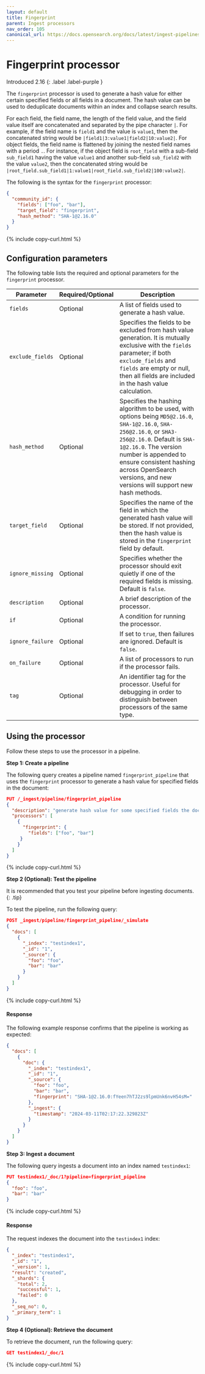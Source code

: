 ```yaml
---
layout: default
title: Fingerprint
parent: Ingest processors
nav_order: 105
canonical_url: https://docs.opensearch.org/docs/latest/ingest-pipelines/processors/fingerprint/
---
```


# Fingerprint processor
Introduced 2.16
{: .label .label-purple }

The `fingerprint` processor is used to generate a hash value for either certain specified fields or all fields in a document. The hash value can be used to deduplicate documents within an index and collapse search results.

For each field, the field name, the length of the field value, and the field value itself are concatenated and separated by the pipe character `|`. For example, if the field name is `field1` and the value is `value1`, then the concatenated string would be `|field1|3:value1|field2|10:value2|`. For object fields, the field name is flattened by joining the nested field names with a period `.`. For instance, if the object field is `root_field` with a sub-field `sub_field1` having the value `value1` and another sub-field `sub_field2` with the value `value2`, then the concatenated string would be `|root_field.sub_field1|1:value1|root_field.sub_field2|100:value2|`.

The following is the syntax for the `fingerprint` processor:

```json
{
  "community_id": {
    "fields": ["foo", "bar"],
    "target_field": "fingerprint",
    "hash_method": "SHA-1@2.16.0"
  }
}
```
{% include copy-curl.html %}

## Configuration parameters

The following table lists the required and optional parameters for the `fingerprint` processor.

Parameter | Required/Optional | Description |
|-----------|-----------|-----------|
`fields`  | Optional  | A list of fields used to generate a hash value.  |
`exclude_fields`  | Optional  | Specifies the fields to be excluded from hash value generation. It is mutually exclusive with the `fields` parameter; if both `exclude_fields` and `fields` are empty or null, then all fields are included in the hash value calculation. |
`hash_method`  | Optional  | Specifies the hashing algorithm to be used, with options being `MD5@2.16.0`, `SHA-1@2.16.0`, `SHA-256@2.16.0`, or `SHA3-256@2.16.0`. Default is `SHA-1@2.16.0`. The version number is appended to ensure consistent hashing across OpenSearch versions, and new versions will support new hash methods. |
`target_field`  | Optional  | Specifies the name of the field in which the generated hash value will be stored. If not provided, then the hash value is stored in the `fingerprint` field by default. |
`ignore_missing`  | Optional  | Specifies whether the processor should exit quietly if one of the required fields is missing. Default is `false`. |
`description`  | Optional  | A brief description of the processor.  |
`if` | Optional | A condition for running the processor. |
`ignore_failure` | Optional | If set to `true`, then failures are ignored. Default is `false`. |
`on_failure` | Optional | A list of processors to run if the processor fails. |
`tag` | Optional | An identifier tag for the processor. Useful for debugging in order to distinguish between processors of the same type. |

## Using the processor

Follow these steps to use the processor in a pipeline.

**Step 1: Create a pipeline**

The following query creates a pipeline named `fingerprint_pipeline` that uses the `fingerprint` processor to generate a hash value for specified fields in the document: 

```json
PUT /_ingest/pipeline/fingerprint_pipeline
{
  "description": "generate hash value for some specified fields the document",
  "processors": [
    {
      "fingerprint": {
        "fields": ["foo", "bar"]
     }
    }
  ]
}
```
{% include copy-curl.html %}

**Step 2 (Optional): Test the pipeline**

It is recommended that you test your pipeline before ingesting documents.
{: .tip}

To test the pipeline, run the following query:

```json
POST _ingest/pipeline/fingerprint_pipeline/_simulate
{
  "docs": [
    {
      "_index": "testindex1",
      "_id": "1",
      "_source": {
        "foo": "foo",
        "bar": "bar"
      }
    }
  ]
}
```
{% include copy-curl.html %}

#### Response

The following example response confirms that the pipeline is working as expected:

```json
{
  "docs": [
    {
      "doc": {
        "_index": "testindex1",
        "_id": "1",
        "_source": {
          "foo": "foo",
          "bar": "bar",
          "fingerprint": "SHA-1@2.16.0:fYeen7hTJ2zs9lpmUnk6nvH54sM="
        },
        "_ingest": {
          "timestamp": "2024-03-11T02:17:22.329823Z"
        }
      }
    }
  ]
}
```

**Step 3: Ingest a document**

The following query ingests a document into an index named `testindex1`:

```json
PUT testindex1/_doc/1?pipeline=fingerprint_pipeline
{
  "foo": "foo",
  "bar": "bar"
}
```
{% include copy-curl.html %}

#### Response

The request indexes the document into the `testindex1` index:

```json
{
  "_index": "testindex1",
  "_id": "1",
  "_version": 1,
  "result": "created",
  "_shards": {
    "total": 2,
    "successful": 1,
    "failed": 0
  },
  "_seq_no": 0,
  "_primary_term": 1
}
```

**Step 4 (Optional): Retrieve the document**

To retrieve the document, run the following query:

```json
GET testindex1/_doc/1
```
{% include copy-curl.html %}
